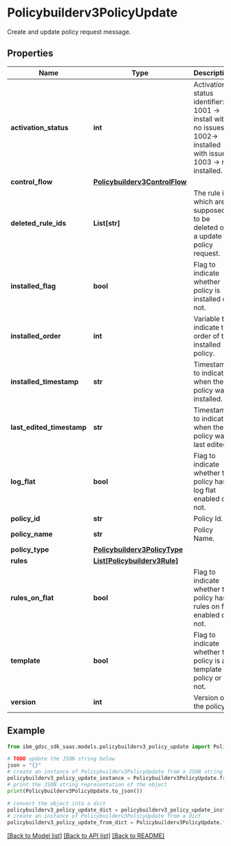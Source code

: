 # Policybuilderv3PolicyUpdate

Create and update policy request message.

## Properties

Name | Type | Description | Notes
------------ | ------------- | ------------- | -------------
**activation_status** | **int** | Activation status identifier: 1001 -&gt; install with no issues, 1002-&gt; installed with issues, 1003 -&gt; not installed. | [optional] 
**control_flow** | [**Policybuilderv3ControlFlow**](Policybuilderv3ControlFlow.md) |  | [optional] 
**deleted_rule_ids** | **List[str]** | The rule ids which are supposed to be deleted on a update policy request. | [optional] 
**installed_flag** | **bool** | Flag to indicate whether policy is installed or not. | [optional] 
**installed_order** | **int** | Variable to indicate the order of the installed policy. | [optional] 
**installed_timestamp** | **str** | Timestamp to indicate when the policy was installed. | [optional] 
**last_edited_timestamp** | **str** | Timestamp to indicate when the policy was last edited. | [optional] 
**log_flat** | **bool** | Flag to indicate whether the policy has log flat enabled or not. | [optional] 
**policy_id** | **str** | Policy Id. | [optional] 
**policy_name** | **str** | Policy Name. | [optional] 
**policy_type** | [**Policybuilderv3PolicyType**](Policybuilderv3PolicyType.md) |  | [optional] 
**rules** | [**List[Policybuilderv3Rule]**](Policybuilderv3Rule.md) |  | [optional] 
**rules_on_flat** | **bool** | Flag to indicate whether the policy has rules on flat enabled or not. | [optional] 
**template** | **bool** | Flag to indicate whether the policy is a template policy or not. | [optional] 
**version** | **int** | Version of the policy. | [optional] 

## Example

```python
from ibm_gdsc_sdk_saas.models.policybuilderv3_policy_update import Policybuilderv3PolicyUpdate

# TODO update the JSON string below
json = "{}"
# create an instance of Policybuilderv3PolicyUpdate from a JSON string
policybuilderv3_policy_update_instance = Policybuilderv3PolicyUpdate.from_json(json)
# print the JSON string representation of the object
print(Policybuilderv3PolicyUpdate.to_json())

# convert the object into a dict
policybuilderv3_policy_update_dict = policybuilderv3_policy_update_instance.to_dict()
# create an instance of Policybuilderv3PolicyUpdate from a dict
policybuilderv3_policy_update_from_dict = Policybuilderv3PolicyUpdate.from_dict(policybuilderv3_policy_update_dict)
```
[[Back to Model list]](../README.md#documentation-for-models) [[Back to API list]](../README.md#documentation-for-api-endpoints) [[Back to README]](../README.md)


